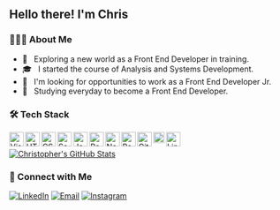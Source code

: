 <h2> Hello there! I'm Chris</h2>

<h3> 👨🏻‍💻 About Me </h3>

- 🤔 &nbsp; Exploring a new world as a Front End Developer in training.
- 🎓 &nbsp; I started the course of Analysis and Systems Development.
- 💼 &nbsp; I'm looking for opportunities to work as a Front End Developer Jr.
- 🌱 &nbsp; Studying everyday to become a Front End Developer.

<h3>🛠 Tech Stack</h3>

<img align="left" alt="Visual Studio Code" width="26px" src="https://raw.githubusercontent.com/chrisleo-usa/images/e57ebd98f883c25a29cb8c283abbc349b87433a2/languages/vs-code.svg?token=AMKT7JNLK4TKFCDDREVSJU273N2CW" />
<img align="left" alt="HTML5" width="26px" src="https://raw.githubusercontent.com/chrisleo-usa/images/master/languages/html.png?token=AMKT7JKGDEEZLU4SWPDH3NS73NYYK" />
<img align="left" alt="CSS3" width="26px" src="https://raw.githubusercontent.com/chrisleo-usa/images/master/languages/css.png?token=AMKT7JMY5LI3HLRLFLZBMIC73N2EG" />
<img align="left" alt="Sass" width="26px" src="https://raw.githubusercontent.com/chrisleo-usa/images/master/languages/sass.png?token=AMKT7JLIIB3N72XE42AEUQK73N2GI" />
<img align="left" alt="JavaScript" width="26px" src="https://raw.githubusercontent.com/chrisleo-usa/images/e57ebd98f883c25a29cb8c283abbc349b87433a2/languages/js.svg?token=AMKT7JPCSJN4ASNFYBVQCB273N2H2" />
<img align="left" alt="React" width="26px" src="https://raw.githubusercontent.com/chrisleo-usa/images/master/languages/react.png?token=AMKT7JKS6O3HDVQ7G4NHLRC73N2IY" />
<img align="left" alt="Node.js" width="26px" src="https://raw.githubusercontent.com/chrisleo-usa/images/master/languages/nodejs.png?token=AMKT7JNE6AZH7TFH2F2TDWC73NZMY" />
<img align="left" alt="PostgreSQL" width="26px" src="https://raw.githubusercontent.com/chrisleo-usa/images/master/languages/postgresql.png?token=AMKT7JKVVLCLHBNEMT662RS73NZPO" />
<img align="left" alt="Git" width="26px" src="https://raw.githubusercontent.com/chrisleo-usa/images/master/languages/git.png?token=AMKT7JIU6PUXIMAVHN724SK73NZQ2" />
<img align="left" alt="Gulp" width="20px" src="https://raw.githubusercontent.com/chrisleo-usa/images/master/languages/gulp.png?token=AMKT7JIW5YFJ4QKI6CQO3JK73NZ4C" />
<img align="left" alt="Linux" width="26px" src="https://raw.githubusercontent.com/chrisleo-usa/images/e57ebd98f883c25a29cb8c283abbc349b87433a2/languages/linux.svg?token=AMKT7JNA5ATGJSCNANG4FNC73NZ54" />

<br/>

[![Christopher's GitHub Stats](https://github-readme-stats.vercel.app/api?username=chrisleo-usa&show_icons=true&theme=cobalt)](https://github.com/chrisleo-usa)

<h3> 🤝 Connect with Me </h3>

<p>
<a href="https://www.linkedin.com/in/chrisleoalves/"><img alt="LinkedIn" src="https://img.shields.io/badge/LinkedIn-Christopher%20Alves-blue?style=flat-square&logo=linkedin"></a>
<a href="mailto:chrisleo.usa@gmail.com"><img alt="Email" src="https://img.shields.io/badge/Email-chrisleo.usa@gmail.com-blue?style=flat-square&logo=gmail"></a>
<a href="https://www.instagram.com/chrisleoalves/"><img alt="Instagram" src="https://img.shields.io/badge/Instagram-chrisleoalves-blue?style=flat-square&logo=instagram"></a>
</p>

